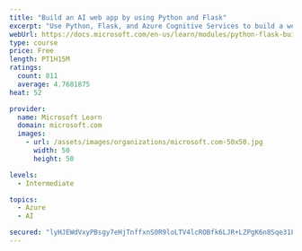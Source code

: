 ```yaml
---
title: "Build an AI web app by using Python and Flask"
excerpt: "Use Python, Flask, and Azure Cognitive Services to build a web app that incorporates AI"
webUrl: https://docs.microsoft.com/en-us/learn/modules/python-flask-build-ai-web-app/
type: course
price: Free
length: PT1H15M
ratings:
  count: 811
  average: 4.7681875
heat: 52

provider:
  name: Microsoft Learn
  domain: microsoft.com
  images:
    - url: /assets/images/organizations/microsoft.com-50x50.jpg
      width: 50
      height: 50

levels:
  - Intermediate

topics:
  - Azure
  - AI

secured: "lyHJEWdVxyPBsgy7eHjTnffxnS0R9loLTV4lcROBfk6LJR+LZPgK6n8Sqe318tuko+TOp5wzwa3e8jTVRE+tkZBqYK4Sz828QMc89Wpa3ZvWpUm+192KxfyNaBe2xyqHFlvb/duViDX7Edj9gWRAqGbm6Ydcgn2jfw1sFxSNeogy3lV1K2D0UqgNRuPKqcs7STJSm0McjK0dU9RUCp38Q0Y/htKbqMPcNdk2X8w4+tGRUT7ex0iuni8kltGyzy1zCZsg8gkMwJruYWMQTXv1JLfGVVZcbyQrrI/t2hYk74oEfhEKFddR3klEN9OHjCllgA3gyU5aQZEznSSe7DaUk1zKIi4T7Pojp8PD6MCzs2woH2Eg7sK9Bf/GI36RE9XUji3/rJjEFPPpDgx7MjDpLCbaAYuNXFtRZNiO1VNArWo=;Oi1BgE1hMKe9Uw//WWNtZQ=="
---
```


